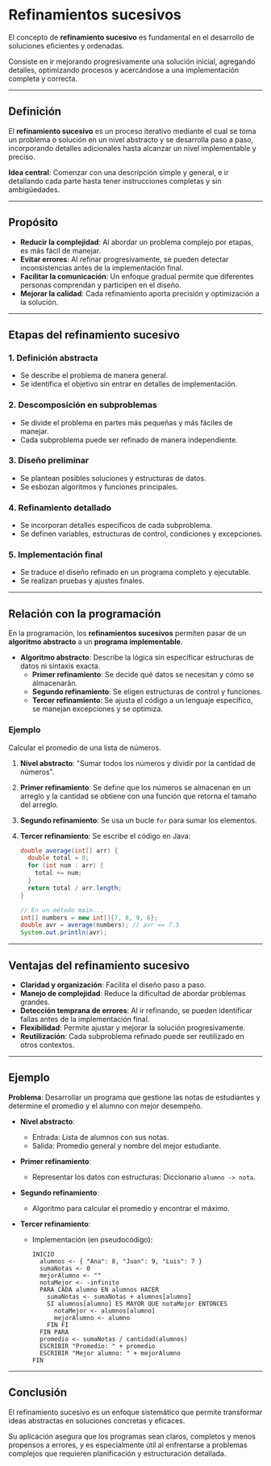 # Refinamientos sucesivos

El concepto de **refinamiento sucesivo** es fundamental en el desarrollo de soluciones eficientes y ordenadas.

Consiste en ir mejorando progresivamente una solución inicial, agregando detalles, optimizando procesos y acercándose a una implementación completa y correcta.

---

## Definición

El **refinamiento sucesivo** es un proceso iterativo mediante el cual se toma un problema o solución en un nivel abstracto y se desarrolla paso a paso, incorporando detalles adicionales hasta alcanzar un nivel implementable y preciso.

**Idea central**: Comenzar con una descripción simple y general, e ir detallando cada parte hasta tener instrucciones completas y sin ambigüedades.

---

## Propósito

- **Reducir la complejidad**: Al abordar un problema complejo por etapas, es más fácil de manejar.
- **Evitar errores**: Al refinar progresivamente, se pueden detectar inconsistencias antes de la implementación final.
- **Facilitar la comunicación**: Un enfoque gradual permite que diferentes personas comprendan y participen en el diseño.
- **Mejorar la calidad**: Cada refinamiento aporta precisión y optimización a la solución.

---

## Etapas del refinamiento sucesivo

### 1. Definición abstracta

- Se describe el problema de manera general.
- Se identifica el objetivo sin entrar en detalles de implementación.

### 2. Descomposición en subproblemas

- Se divide el problema en partes más pequeñas y más fáciles de manejar.
- Cada subproblema puede ser refinado de manera independiente.

### 3. Diseño preliminar

- Se plantean posibles soluciones y estructuras de datos.
- Se esbozan algoritmos y funciones principales.

### 4. Refinamiento detallado

- Se incorporan detalles específicos de cada subproblema.
- Se definen variables, estructuras de control, condiciones y excepciones.

### 5. Implementación final

- Se traduce el diseño refinado en un programa completo y ejecutable.
- Se realizan pruebas y ajustes finales.

---

## Relación con la programación

En la programación, los **refinamientos sucesivos** permiten pasar de un **algoritmo abstracto** a un **programa implementable**.

- **Algoritmo abstracto**: Describe la lógica sin especificar estructuras de datos ni sintaxis exacta.
  - **Primer refinamiento**: Se decide qué datos se necesitan y cómo se almacenarán.
  - **Segundo refinamiento**: Se eligen estructuras de control y funciones.
  - **Tercer refinamiento**: Se ajusta el código a un lenguaje específico, se manejan excepciones y se optimiza.

### Ejemplo

Calcular el promedio de una lista de números.

1. **Nivel abstracto**: "Sumar todos los números y dividir por la cantidad de números".
2. **Primer refinamiento**: Se define que los números se almacenan en un arreglo y la cantidad se obtiene con una función que retorna el tamaño del arreglo.
3. **Segundo refinamiento**: Se usa un bucle `for` para sumar los elementos.
4. **Tercer refinamiento**: Se escribe el código en Java:

   ```java
   double average(int[] arr) {
     double total = 0;
     for (int num : arr) {
       total += num;
     }
     return total / arr.length;
   }
   ```

   ```java
   // En un método main...
   int[] numbers = new int[]{7, 8, 9, 6};
   double avr = average(numbers); // avr == 7.5
   System.out.println(avr);
   ```

---

## Ventajas del refinamiento sucesivo

- **Claridad y organización**: Facilita el diseño paso a paso.
- **Manejo de complejidad**: Reduce la dificultad de abordar problemas grandes.
- **Detección temprana de errores**: Al ir refinando, se pueden identificar fallas antes de la implementación final.
- **Flexibilidad**: Permite ajustar y mejorar la solución progresivamente.
- **Reutilización**: Cada subproblema refinado puede ser reutilizado en otros contextos.

---

## Ejemplo

**Problema**: Desarrollar un programa que gestione las notas de estudiantes y determine el promedio y el alumno con mejor desempeño.

- **Nivel abstracto**:

  - Entrada: Lista de alumnos con sus notas.
  - Salida: Promedio general y nombre del mejor estudiante.

- **Primer refinamiento**:

  - Representar los datos con estructuras: Diccionario `alumno -> nota`.

- **Segundo refinamiento**:

  - Algoritmo para calcular el promedio y encontrar el máximo.

- **Tercer refinamiento**:

  - Implementación (en pseudocódigo):

    ```text
    INICIO
      alumnos <- { "Ana": 8, "Juan": 9, "Luis": 7 }
      sumaNotas <- 0
      mejorAlumno <- ""
      notaMejor <- -infinito
      PARA CADA alumno EN alumnos HACER
        sumaNotas <- sumaNotas + alumnos[alumno]
        SI alumnos[alumno] ES MAYOR QUE notaMejor ENTONCES
          notaMejor <- alumnos[alumno]
          mejorAlumno <- alumno
        FIN FI
      FIN PARA
      promedio <- sumaNotas / cantidad(alumnos)
      ESCRIBIR "Promedio: " + promedio
      ESCRIBIR "Mejor alumno: " + mejorAlumno
    FIN
    ```

---

## Conclusión

El refinamiento sucesivo es un enfoque sistemático que permite transformar ideas abstractas en soluciones concretas y eficaces.

Su aplicación asegura que los programas sean claros, completos y menos propensos a errores, y es especialmente útil al enfrentarse a problemas complejos que requieren planificación y estructuración detallada.
